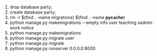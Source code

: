 1. drop database party;
2. create database party;
3. rm -r $(find . -name migrations) $(find . -name __pycache__)
4. python manage.py makemigrations --empty info user teaching xadmin work notice
5. python manage.py makemigrations
6. python manage.py migrate user
7. python manage.py migrate
8. python manage.py runserver 0.0.0.0:8000